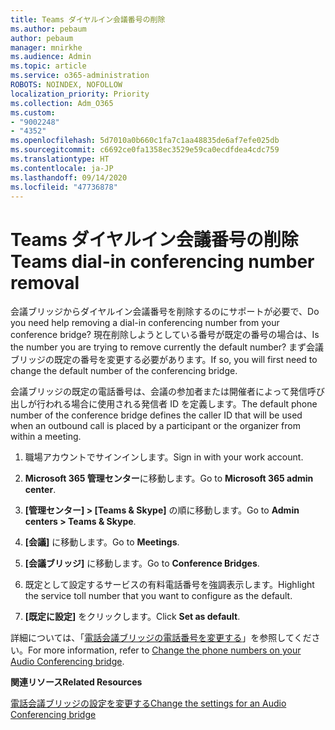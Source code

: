 ```yaml
---
title: Teams ダイヤルイン会議番号の削除
ms.author: pebaum
author: pebaum
manager: mnirkhe
ms.audience: Admin
ms.topic: article
ms.service: o365-administration
ROBOTS: NOINDEX, NOFOLLOW
localization_priority: Priority
ms.collection: Adm_O365
ms.custom:
- "9002248"
- "4352"
ms.openlocfilehash: 5d7010a0b660c1fa7c1aa48835de6af7efe025db
ms.sourcegitcommit: c6692ce0fa1358ec3529e59ca0ecdfdea4cdc759
ms.translationtype: HT
ms.contentlocale: ja-JP
ms.lasthandoff: 09/14/2020
ms.locfileid: "47736878"
---
```

# <a name="teams-dial-in-conferencing-number-removal"></a><span data-ttu-id="c7491-102">Teams ダイヤルイン会議番号の削除</span><span class="sxs-lookup"><span data-stu-id="c7491-102">Teams dial-in conferencing number removal</span></span>

<span data-ttu-id="c7491-103">会議ブリッジからダイヤルイン会議番号を削除するのにサポートが必要で、</span><span class="sxs-lookup"><span data-stu-id="c7491-103">Do you need help removing a dial-in conferencing number from your conference bridge?</span></span> <span data-ttu-id="c7491-104">現在削除しようとしている番号が既定の番号の場合は、</span><span class="sxs-lookup"><span data-stu-id="c7491-104">Is the number you are trying to remove currently the default number?</span></span> <span data-ttu-id="c7491-105">まず会議ブリッジの既定の番号を変更する必要があります。</span><span class="sxs-lookup"><span data-stu-id="c7491-105">If so, you will first need to change the default number of the conferencing bridge.</span></span>

<span data-ttu-id="c7491-106">会議ブリッジの既定の電話番号は、会議の参加者または開催者によって発信呼び出しが行われる場合に使用される発信者 ID を定義します。</span><span class="sxs-lookup"><span data-stu-id="c7491-106">The default phone number of the conference bridge defines the caller ID that will be used when an outbound call is placed by a participant or the organizer from within a meeting.</span></span>

1. <span data-ttu-id="c7491-107">職場アカウントでサインインします。</span><span class="sxs-lookup"><span data-stu-id="c7491-107">Sign in with your work account.</span></span>

2. <span data-ttu-id="c7491-108">**Microsoft 365 管理センター**に移動します。</span><span class="sxs-lookup"><span data-stu-id="c7491-108">Go to **Microsoft 365 admin center**.</span></span>

3. <span data-ttu-id="c7491-109">**[管理センター] > [Teams & Skype]** の順に移動します。</span><span class="sxs-lookup"><span data-stu-id="c7491-109">Go to **Admin centers > Teams & Skype**.</span></span>

4. <span data-ttu-id="c7491-110">**[会議]** に移動します。</span><span class="sxs-lookup"><span data-stu-id="c7491-110">Go to **Meetings**.</span></span>

5. <span data-ttu-id="c7491-111">**[会議ブリッジ]** に移動します。</span><span class="sxs-lookup"><span data-stu-id="c7491-111">Go to **Conference Bridges**.</span></span>

6. <span data-ttu-id="c7491-112">既定として設定するサービスの有料電話番号を強調表示します。</span><span class="sxs-lookup"><span data-stu-id="c7491-112">Highlight the service toll number that you want to configure as the default.</span></span>

7. <span data-ttu-id="c7491-113">**[既定に設定]** をクリックします。</span><span class="sxs-lookup"><span data-stu-id="c7491-113">Click **Set as default**.</span></span>

<span data-ttu-id="c7491-114">詳細については、「[電話会議ブリッジの電話番号を変更する](https://docs.microsoft.com/microsoftteams/change-the-phone-numbers-on-your-audio-conferencing-bridge)」を参照してください。</span><span class="sxs-lookup"><span data-stu-id="c7491-114">For more information, refer to [Change the phone numbers on your Audio Conferencing bridge](https://docs.microsoft.com/microsoftteams/change-the-phone-numbers-on-your-audio-conferencing-bridge).</span></span>

<span data-ttu-id="c7491-115">**関連リソース**</span><span class="sxs-lookup"><span data-stu-id="c7491-115">**Related Resources**</span></span>

[<span data-ttu-id="c7491-116">電話会議ブリッジの設定を変更する</span><span class="sxs-lookup"><span data-stu-id="c7491-116">Change the settings for an Audio Conferencing bridge</span></span>](https://docs.microsoft.com/microsoftteams/change-the-settings-for-an-audio-conferencing-bridge)
